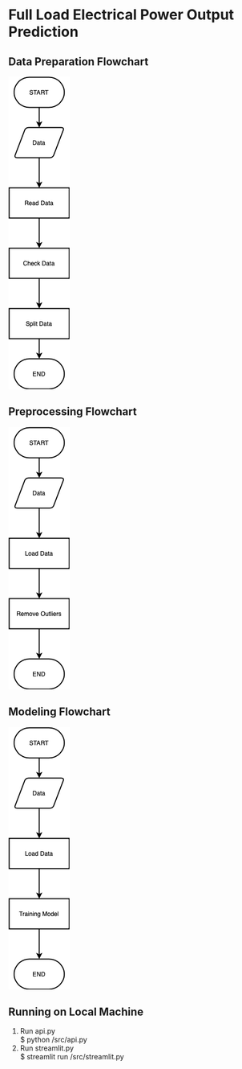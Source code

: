 # Full Load Electrical Power Output Prediction

## Data Preparation Flowchart
![Alt text](/assets/data_prep.png "Data Preparation")

## Preprocessing Flowchart
![Alt text](/assets/preprocessing.png "Preprocessing")

## Modeling Flowchart
![Alt text](/assets/modeling.png "Modeling")

## Running on Local Machine
1. Run api.py
    <br /> $ python /src/api.py
2. Run streamlit.py
    <br /> $ streamlit run /src/streamlit.py
